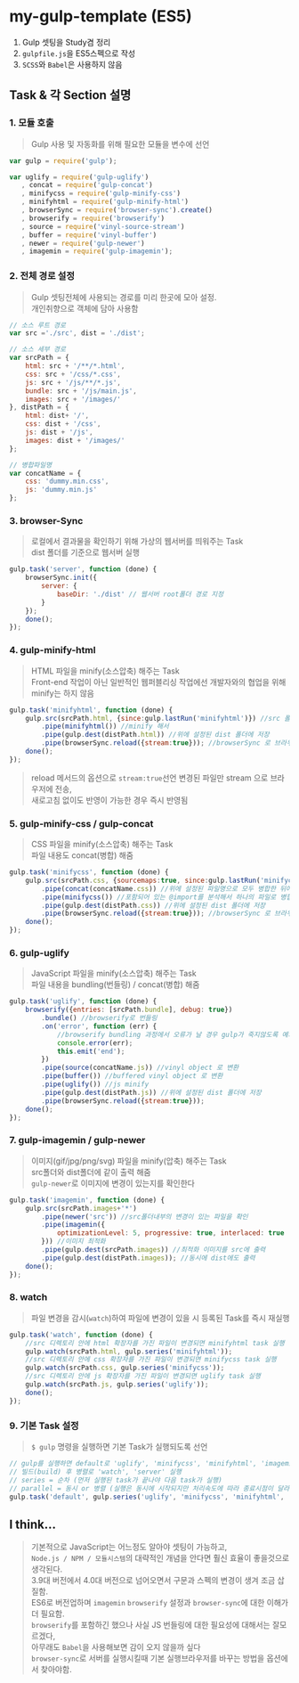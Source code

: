 # my-gulp-template (ES5)
1. Gulp 셋팅을 Study겸 정리  
1. `gulpfile.js`을 ES5스펙으로 작성
1. `SCSS`와 `Babel`은 사용하지 않음

## Task & 각 Section 설명

### 1. 모듈 호출
>Gulp 사용 및 자동화를 위해 필요한 모듈을 변수에 선언

```javascript
var gulp = require('gulp');

var uglify = require('gulp-uglify')
   , concat = require('gulp-concat')
   , minifycss = require('gulp-minify-css')
   , minifyhtml = require('gulp-minify-html')
   , browserSync = require('browser-sync').create()
   , browserify = require('browserify')
   , source = require('vinyl-source-stream')
   , buffer = require('vinyl-buffer')
   , newer = require('gulp-newer')
   , imagemin = require('gulp-imagemin');
```

### 2. 전체 경로 설정
>Gulp 셋팅전체에 사용되는 경로를 미리 한곳에 모아 설정.  
>개인취향으로 객체에 담아 사용함

```javascript
// 소스 루트 경로
var src ='./src', dist = './dist';

// 소스 세부 경로
var srcPath = {
    html: src + '/**/*.html',
    css: src + '/css/*.css',
    js: src + '/js/**/*.js',
    bundle: src + '/js/main.js',
    images: src + '/images/'
}, distPath = {
    html: dist+ '/',
    css: dist + '/css',
    js: dist + '/js',
    images: dist + '/images/'
};

// 병합파일명
var concatName = {
    css: 'dummy.min.css',
    js: 'dummy.min.js'
};
```

### 3. browser-Sync
>로컬에서 결과물을 확인하기 위해 가상의 웹서버를 띄워주는 Task  
>dist 폴더를 기준으로 웹서버 실행

```javascript
gulp.task('server', function (done) {
    browserSync.init({
        server: {
            baseDir: './dist' // 웹서버 root폴더 경로 지정
        }
    });
    done();
});
```

### 4. gulp-minify-html
>HTML 파일을 minify(소스압축) 해주는 Task  
>Front-end 작업이 아닌 일반적인 웹퍼블리싱 작업에선 개발자와의 협업을 위해 minify는 하지 않음

```javascript
gulp.task('minifyhtml', function (done) {
    gulp.src(srcPath.html, {since:gulp.lastRun('minifyhtml')}) //src 폴더 아래의 모든 html 파일을
        .pipe(minifyhtml()) //minify 해서
        .pipe(gulp.dest(distPath.html)) //위에 설정된 dist 폴더에 저장
        .pipe(browserSync.reload({stream:true})); //browserSync 로 브라우저에 반영
    done();
});
```
>reload 메서드의 옵션으로 `stream:true`선언 변경된 파일만 stream 으로 브라우저에 전송,  
>새로고침 없이도 반영이 가능한 경우 즉시 반영됨

### 5. gulp-minify-css / gulp-concat
>CSS 파일을 minify(소스압축) 해주는 Task  
>파일 내용도 concat(병합) 해줌

```javascript
gulp.task('minifycss', function (done) {
    gulp.src(srcPath.css, {sourcemaps:true, since:gulp.lastRun('minifycss')}) //css 폴더의 *.css 파일을
        .pipe(concat(concatName.css)) //위에 설정된 파일명으로 모두 병합한 뒤에,
        .pipe(minifycss()) //포함되어 있는 @import를 분석해서 하나의 파일로 병합하고 minify 해서
        .pipe(gulp.dest(distPath.css)) //위에 설정된 dist 폴더에 저장
        .pipe(browserSync.reload({stream:true})); //browserSync 로 브라우저에 반영
    done();
});
```

### 6. gulp-uglify
>JavaScript 파일을 minify(소스압축) 해주는 Task  
>파일 내용을 bundling(번들링) / concat(병합) 해줌

```javascript
gulp.task('uglify', function (done) {
    browserify({entries: [srcPath.bundle], debug: true})
        .bundle() //browserify로 번들링
        .on('error', function (err) {
            //browserify bundling 과정에서 오류가 날 경우 gulp가 죽지않도록 예외처리
            console.error(err);
            this.emit('end');
        })
        .pipe(source(concatName.js)) //vinyl object 로 변환
        .pipe(buffer()) //buffered vinyl object 로 변환
        .pipe(uglify()) //js minify
        .pipe(gulp.dest(distPath.js)) //위에 설정된 dist 폴더에 저장
        .pipe(browserSync.reload({stream:true}));
    done();
});
```

### 7. gulp-imagemin / gulp-newer
>이미지(gif/jpg/png/svg) 파일을 minify(압축) 해주는 Task  
>src폴더와 dist폴더에 같이 출력 해줌  
>`gulp-newer`로 이미지에 변경이 있는지를 확인한다

```javascript
gulp.task('imagemin', function (done) {
    gulp.src(srcPath.images+'*')
        .pipe(newer('src')) //src폴더내부의 변경이 있는 파일을 확인
        .pipe(imagemin({ 
            optimizationLevel: 5, progressive: true, interlaced: true 
        })) //이미지 최적화
        .pipe(gulp.dest(srcPath.images)) //최적화 이미지를 src에 출력
        .pipe(gulp.dest(distPath.images)); //동시에 dist에도 출력
    done();
});
```

### 8. watch
>파일 변경을 감시(`watch`)하여 파일에 변경이 있을 시 등록된 Task를 즉시 재실행

```javascript
gulp.task('watch', function (done) {
    //src 디렉토리 안에 html 확장자를 가진 파일이 변경되면 minifyhtml task 실행
    gulp.watch(srcPath.html, gulp.series('minifyhtml'));
    //src 디렉토리 안에 css 확장자를 가진 파일이 변경되면 minifycss task 실행
    gulp.watch(srcPath.css, gulp.series('minifycss'));
    //src 디렉토리 안에 js 확장자를 가진 파일이 변경되면 uglify task 실행
    gulp.watch(srcPath.js, gulp.series('uglify'));
    done();
});
```

### 9. 기본 Task 설정
>`$ gulp` 명령을 실행하면 기본 Task가 실행되도록 선언
 
```javascript
// gulp를 실행하면 default로 'uglify', 'minifycss', 'minifyhtml', 'imagemin' 순차적으로 빌드(build)
// 빌드(build) 후 병렬로 'watch', 'server' 실행
// series = 순차 (먼저 실행된 task가 끝나야 다음 task가 실행)
// parallel = 동시 or 병렬 (실행은 동시에 시작되지만 처리속도에 따라 종료시점이 달라진다)
gulp.task('default', gulp.series('uglify', 'minifycss', 'minifyhtml', 'imagemin', gulp.parallel('watch', 'server')));
```

## I think...
>기본적으로 JavaScript는 어느정도 알아야 셋팅이 가능하고,  
>`Node.js / NPM / 모듈시스템`의 대략적인 개념을 안다면 훨신 효율이 좋을것으로 생각된다.  
>3.9대 버전에서 4.0대 버전으로 넘어오면서 구문과 스펙의 변경이 생겨 조금 삽질함.  
>ES6로 버전업하며 `imagemin` `browserify` 설정과 `browser-sync`에 대한 이해가 더 필요함.  
>`browserify`를 포함하긴 했으나 사실 JS 번들링에 대한 필요성에 대해서는 잘모르겠다,  
>아무래도 `Babel`을 사용해보면 감이 오지 않을까 싶다  
>`browser-sync`로 서버를 실행시킬때 기본 실행브라우저를 바꾸는 방법을 옵션에서 찾아야함.
 